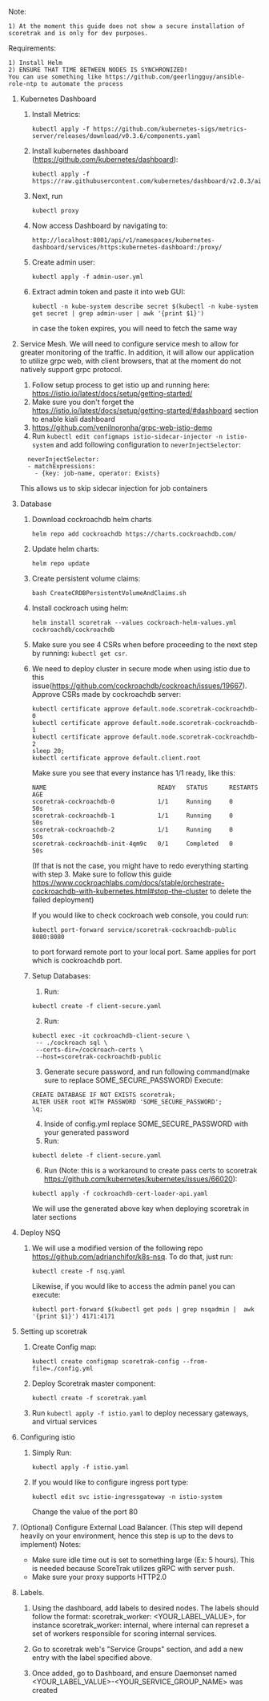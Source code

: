 Note:
    
    1) At the moment this guide does not show a secure installation of scoretrak and is only for dev purposes. 

Requirements: 

    1) Install Helm
    2) ENSURE THAT TIME BETWEEN NODES IS SYNCHRONIZED!
    You can use something like https://github.com/geerlingguy/ansible-role-ntp to automate the process
    

1) Kubernetes Dashboard
    1) Install Metrics:
        ```
        kubectl apply -f https://github.com/kubernetes-sigs/metrics-server/releases/download/v0.3.6/components.yaml
        ```
    
    2) Install kubernetes dashboard (https://github.com/kubernetes/dashboard):
        ```
        kubectl apply -f https://raw.githubusercontent.com/kubernetes/dashboard/v2.0.3/aio/deploy/recommended.yaml
        ```
    
    3) Next, run 
        ```
        kubectl proxy
        ```
    
    4) Now access Dashboard by navigating to:
        ```
        http://localhost:8001/api/v1/namespaces/kubernetes-dashboard/services/https:kubernetes-dashboard:/proxy/
        ```
    
    5) Create admin user:
        ```
        kubectl apply -f admin-user.yml
        ```
    
    6) Extract admin token and paste it into web GUI:
        ```
        kubectl -n kube-system describe secret $(kubectl -n kube-system get secret | grep admin-user | awk '{print $1}')
        ```
       in case the token expires, you will need to fetch the same way
    
2) Service Mesh. We will need to configure service mesh to allow for greater monitoring of the traffic. In addition, it will allow our application to utilize grpc web, with client browsers, that at the moment do not natively support grpc protocol.
    1) Follow setup process to get istio up and running here: https://istio.io/latest/docs/setup/getting-started/
    2) Make sure you don't forget the https://istio.io/latest/docs/setup/getting-started/#dashboard section to enable kiali dashboard
    3) https://github.com/venilnoronha/grpc-web-istio-demo
    4) Run `kubectl edit configmaps istio-sidecar-injector -n istio-system` and add following configuration to `neverInjectSelector`:
    ```
      neverInjectSelector:
      - matchExpressions:
        - {key: job-name, operator: Exists}
    ```
    This allows us to skip sidecar injection for job containers
3) Database
    1) Download cockroachdb helm charts
       ```
       helm repo add cockroachdb https://charts.cockroachdb.com/
       ```
    2) Update helm charts:
       ```
       helm repo update
       ```
    3) Create persistent volume claims:
       ```
       bash CreateCRDBPersistentVolumeAndClaims.sh
       ```
    4) Install cockroach using helm:
       ```
       helm install scoretrak --values cockroach-helm-values.yml cockroachdb/cockroachdb
       ```

    5) Make sure you see 4 CSRs when before proceeding to the next step by running: `kubectl get csr`.
       
    6) We need to deploy cluster in secure mode when using istio due to this issue(https://github.com/cockroachdb/cockroach/issues/19667). Approve CSRs made by cockroachdb server:
        ```
        kubectl certificate approve default.node.scoretrak-cockroachdb-0
        kubectl certificate approve default.node.scoretrak-cockroachdb-1
        kubectl certificate approve default.node.scoretrak-cockroachdb-2
        sleep 20;
        kubectl certificate approve default.client.root
        ```
        Make sure you see that every instance has 1/1 ready, like this:
        ```
        NAME                               READY   STATUS      RESTARTS   AGE
        scoretrak-cockroachdb-0            1/1     Running     0          50s
        scoretrak-cockroachdb-1            1/1     Running     0          50s
        scoretrak-cockroachdb-2            1/1     Running     0          50s
        scoretrak-cockroachdb-init-4qm9c   0/1     Completed   0          50s        
        ```
        (If that is not the case, you might have to redo everything starting with step 3. Make sure to follow this guide https://www.cockroachlabs.com/docs/stable/orchestrate-cockroachdb-with-kubernetes.html#stop-the-cluster to delete the failed deployment)
        
        If you would like to check cockroach web console, you could run:
           
        ```
        kubectl port-forward service/scoretrak-cockroachdb-public 8080:8080
        ```
        to port forward remote port to your local port. Same applies for port   which is cockroachdb port.
        
    7) Setup Databases:
       1) Run:
        ```
        kubectl create -f client-secure.yaml
        ```
       2) Run:
       ```
       kubectl exec -it cockroachdb-client-secure \
        -- ./cockroach sql \
        --certs-dir=/cockroach-certs \
        --host=scoretrak-cockroachdb-public
       ```
       3) Generate secure password, and run following command(make sure to replace SOME_SECURE_PASSWORD) Execute:
       ```
       CREATE DATABASE IF NOT EXISTS scoretrak;
       ALTER USER root WITH PASSWORD 'SOME_SECURE_PASSWORD';
       \q;
       ```
       4) Inside of config.yml replace SOME_SECURE_PASSWORD with your generated password
       5) Run: 
        ```
       kubectl delete -f client-secure.yaml
        ```
       6) Run (Note: this is a workaround to create pass certs to scoretrak https://github.com/kubernetes/kubernetes/issues/66020):
       ```
       kubectl apply -f cockroachdb-cert-loader-api.yaml
       ```
       We will use the generated above key when deploying scoretrak in later sections
    
   
4) Deploy NSQ
    1) We will use a modified version of the following repo https://github.com/adrianchifor/k8s-nsq. To do that, just run:
       ```
       kubectl create -f nsq.yaml
       ```
       Likewise, if you would like to access the admin panel you can execute:
       ```
       kubectl port-forward $(kubectl get pods | grep nsqadmin |  awk '{print $1}') 4171:4171
       ```
    
5) Setting up scoretrak
    1) Create Config map:
       ```
       kubectl create configmap scoretrak-config --from-file=./config.yml
       ```
    2) Deploy Scoretrak master component:
       ```
       kubectl create -f scoretrak.yaml
       ```
    3) Run `kubectl apply -f istio.yaml` to deploy necessary gateways, and virtual services


6) Configuring istio
    1) Simply Run:
       ```
       kubectl apply -f istio.yaml
       ```
    2) If you would like to configure ingress port type:
       ```
       kubectl edit svc istio-ingressgateway -n istio-system
       ```
       Change the value of the port 80
       
   

7) (Optional) Configure External Load Balancer. (This step will depend heavily on your environment, hence this step is up to the devs to implement)
   Notes:
    - Make sure idle time out is set to something large (Ex: 5 hours). This is needed because ScoreTrak utilizes gRPC with server push.
    - Make sure your proxy supports HTTP2.0    
8) Labels.
    1) Using the dashboard, add labels to desired nodes. The labels should follow the format:
    scoretrak_worker: <YOUR_LABEL_VALUE>, for instance scoretrak_worker: internal, where internal can represet a set of workers responsible for scoring internal services.
    
    2) Go to scoretrak web's "Service Groups" section, and add a new entry with the label specified above.
    3) Once added, go to Dashboard, and ensure Daemonset named <YOUR_LABEL_VALUE>-<YOUR_SERVICE_GROUP_NAME> was created